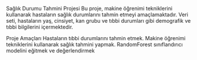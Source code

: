 Sağlık Durumu Tahmini Projesi
Bu proje, makine öğrenimi tekniklerini kullanarak hastaların sağlık durumlarını tahmin etmeyi amaçlamaktadır. Veri seti, hastaların yaş, cinsiyet, kan grubu ve tıbbi durumları gibi demografik ve tıbbi bilgilerini içermektedir.

Proje Amaçları
Hastaların tıbbi durumlarını tahmin etmek.
Makine öğrenimi tekniklerini kullanarak sağlık tahmini yapmak.
RandomForest sınıflandırıcı modelini eğitmek ve değerlendirmek
